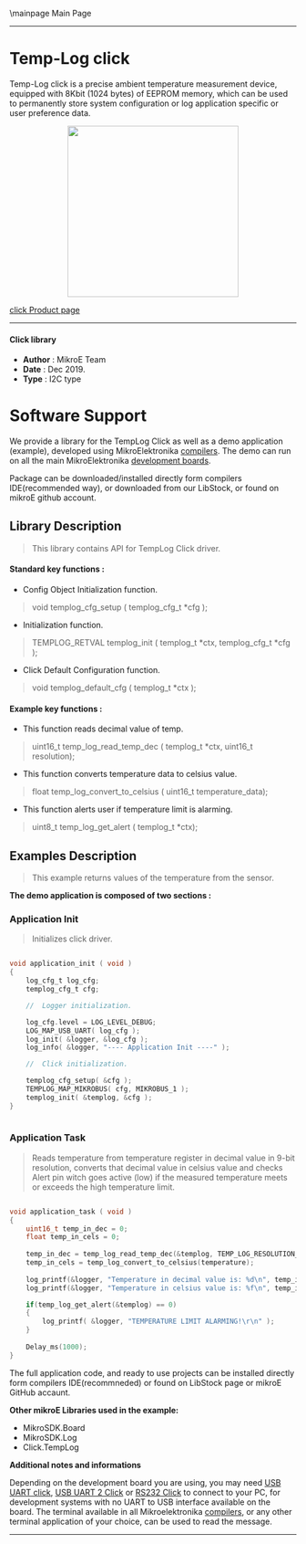 \mainpage Main Page
 
 

---
# Temp-Log click

Temp-Log click is a precise ambient temperature measurement device, equipped with 8Kbit (1024 bytes) of EEPROM memory, which can be used to permanently store system configuration or log application specific or user preference data.

<p align="center">
  <img src="https://download.mikroe.com/images/click_for_ide/templog_click.png" height=300px>
</p>

[click Product page](<https://www.mikroe.com/temp-log-click>)

---


#### Click library 

- **Author**        : MikroE Team
- **Date**          : Dec 2019.
- **Type**          : I2C type


# Software Support

We provide a library for the TempLog Click 
as well as a demo application (example), developed using MikroElektronika 
[compilers](https://shop.mikroe.com/compilers). 
The demo can run on all the main MikroElektronika [development boards](https://shop.mikroe.com/development-boards).

Package can be downloaded/installed directly form compilers IDE(recommended way), or downloaded from our LibStock, or found on mikroE github account. 

## Library Description

> This library contains API for TempLog Click driver.

#### Standard key functions :

- Config Object Initialization function.
> void templog_cfg_setup ( templog_cfg_t *cfg ); 
 
- Initialization function.
> TEMPLOG_RETVAL templog_init ( templog_t *ctx, templog_cfg_t *cfg );

- Click Default Configuration function.
> void templog_default_cfg ( templog_t *ctx );


#### Example key functions :

- This function reads decimal value of temp.
> uint16_t temp_log_read_temp_dec ( templog_t *ctx, uint16_t resolution);
 
- This function converts temperature data to celsius value.
> float temp_log_convert_to_celsius ( uint16_t temperature_data);

- This function alerts user if temperature limit is alarming.
> uint8_t temp_log_get_alert ( templog_t *ctx);

## Examples Description

> This example returns values of the temperature from the sensor.

**The demo application is composed of two sections :**

### Application Init 

> Initializes click driver. 

```c

void application_init ( void )
{
    log_cfg_t log_cfg;
    templog_cfg_t cfg;

    //  Logger initialization.

    log_cfg.level = LOG_LEVEL_DEBUG;
    LOG_MAP_USB_UART( log_cfg );
    log_init( &logger, &log_cfg );
    log_info( &logger, "---- Application Init ----" );

    //  Click initialization.

    templog_cfg_setup( &cfg );
    TEMPLOG_MAP_MIKROBUS( cfg, MIKROBUS_1 );
    templog_init( &templog, &cfg );
}
  
```

### Application Task

> Reads temperature from temperature register in decimal value in 9-bit resolution,
> converts that decimal value in celsius value and checks Alert pin witch goes active (low)
> if the measured temperature meets or exceeds the high temperature limit.

```c

void application_task ( void )
{
    uint16_t temp_in_dec = 0;
    float temp_in_cels = 0;
    
    temp_in_dec = temp_log_read_temp_dec(&templog, TEMP_LOG_RESOLUTION_9_BITS);
    temp_in_cels = temp_log_convert_to_celsius(temperature);
    
    log_printf(&logger, "Temperature in decimal value is: %d\n", temp_in_dec);
    log_printf(&logger, "Temperature in celsius value is: %f\n", temp_in_cels);

    if(temp_log_get_alert(&templog) == 0)
    {
        log_printf( &logger, "TEMPERATURE LIMIT ALARMING!\r\n" );
    }
    
    Delay_ms(1000);
} 

```

The full application code, and ready to use projects can be  installed directly form compilers IDE(recommneded) or found on LibStock page or mikroE GitHub accaunt.

**Other mikroE Libraries used in the example:** 

- MikroSDK.Board
- MikroSDK.Log
- Click.TempLog

**Additional notes and informations**

Depending on the development board you are using, you may need 
[USB UART click](https://shop.mikroe.com/usb-uart-click), 
[USB UART 2 Click](https://shop.mikroe.com/usb-uart-2-click) or 
[RS232 Click](https://shop.mikroe.com/rs232-click) to connect to your PC, for 
development systems with no UART to USB interface available on the board. The 
terminal available in all Mikroelektronika 
[compilers](https://shop.mikroe.com/compilers), or any other terminal application 
of your choice, can be used to read the message.



---
